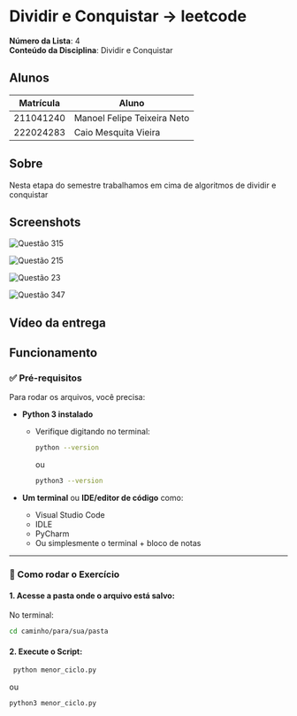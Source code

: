 
# Dividir e Conquistar -> leetcode

**Número da Lista**: 4<br>
**Conteúdo da Disciplina**: Dividir e Conquistar<br>

## Alunos
|Matrícula | Aluno |
| -- | -- |
| 211041240  |  Manoel Felipe Teixeira Neto |
| 222024283  |  Caio Mesquita Vieira |

## Sobre

Nesta etapa do semestre trabalhamos em cima de algoritmos de dividir e conquistar

## Screenshots

![Questão 315](./dividir-conquistar/Questão-315/questao315.png)

![Questão 215](./dividir-conquistar/questão-215/questao215.png)

![Questão 23](./dividir-conquistar/Questão-23/questao23.png)

![Questão 347](./dividir-conquistar/Questão-347/questao347.png)

## Vídeo da entrega

## Funcionamento


### ✅ Pré-requisitos

Para rodar os arquivos, você precisa:

- **Python 3 instalado**
  - Verifique digitando no terminal:
    ```bash
    python --version
    ```
    ou
    ```bash
    python3 --version
    ```

- **Um terminal** ou **IDE/editor de código** como:
  - Visual Studio Code
  - IDLE
  - PyCharm
  - Ou simplesmente o terminal + bloco de notas

---

### 🚀 Como rodar o Exercício
#### 1. Acesse a pasta onde o arquivo está salvo:

No terminal:

```bash
cd caminho/para/sua/pasta
```

#### 2. Execute o Script:

```bash
 python menor_ciclo.py
```
ou
```bash
python3 menor_ciclo.py

```

